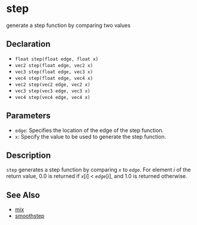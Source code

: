 # step

generate a step function by comparing two values

## Declaration
- ``float step(float edge, float x)``
- ``vec2 step(float edge, vec2 x)``
- ``vec3 step(float edge, vec3 x)``
- ``vec4 step(float edge, vec4 x)``
- ``vec2 step(vec2 edge, vec2 x)``
- ``vec3 step(vec3 edge, vec3 x)``
- ``vec4 step(vec4 edge, vec4 x)``
## Parameters
- ``edge``: Specifies the location of the edge of the step function.
- ``x``:  Specify the value to be used to generate the step function.
## Description
`step` generates a step function by comparing _`x`_ to _`edge`_.
For element _i_ of the return value, 0.0 is returned if _`x`_[_i_] < _`edge`_[_i_], and 1.0 is returned otherwise.
## See Also
- [mix](./mix)
- [smoothstep](./smoothstep)